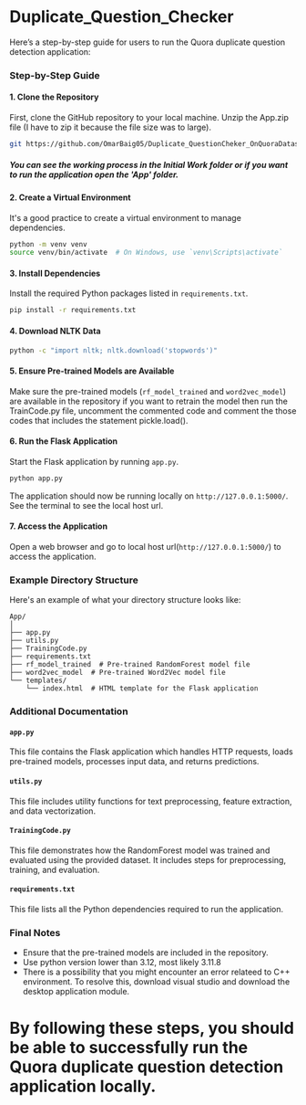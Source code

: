 # Duplicate_Question_Checker


Here’s a step-by-step guide for users to run the Quora duplicate question detection application:

### Step-by-Step Guide

#### 1. Clone the Repository
First, clone the GitHub repository to your local machine.
Unzip the App.zip file (I have to zip it because the file size was to large).

```sh
git https://github.com/OmarBaig05/Duplicate_QuestionCheker_OnQuoraDataset.git
```
##### You can see the working process in the Initial Work folder or if you want to run the application open the 'App' folder.
#### 2. Create a Virtual Environment
It's a good practice to create a virtual environment to manage dependencies.

```sh
python -m venv venv
source venv/bin/activate  # On Windows, use `venv\Scripts\activate`
```

#### 3. Install Dependencies
Install the required Python packages listed in `requirements.txt`.

```sh
pip install -r requirements.txt
```

#### 4. Download NLTK Data
```sh
python -c "import nltk; nltk.download('stopwords')"
```

#### 5. Ensure Pre-trained Models are Available
Make sure the pre-trained models (`rf_model_trained` and `word2vec_model`) are available in the repository if you want to retrain the model then run the TrainCode.py file, uncomment the commented code and comment the those codes that includes the statement pickle.load().

#### 6. Run the Flask Application
Start the Flask application by running `app.py`.

```sh
python app.py
```

The application should now be running locally on `http://127.0.0.1:5000/`. See the terminal to see the local host url.

#### 7. Access the Application
Open a web browser and go to local host url(`http://127.0.0.1:5000/`) to access the application.

### Example Directory Structure
Here's an example of what your directory structure looks like:

```
App/
│
├── app.py
├── utils.py
├── TrainingCode.py
├── requirements.txt
├── rf_model_trained  # Pre-trained RandomForest model file
├── word2vec_model  # Pre-trained Word2Vec model file
└── templates/
    └── index.html  # HTML template for the Flask application
```

### Additional Documentation
#### `app.py`
This file contains the Flask application which handles HTTP requests, loads pre-trained models, processes input data, and returns predictions.

#### `utils.py`
This file includes utility functions for text preprocessing, feature extraction, and data vectorization.

#### `TrainingCode.py`
This file demonstrates how the RandomForest model was trained and evaluated using the provided dataset. It includes steps for preprocessing, training, and evaluation.

#### `requirements.txt`
This file lists all the Python dependencies required to run the application.

### Final Notes
- Ensure that the pre-trained models are included in the repository.
- Use python version lower than 3.12, most likely 3.11.8
- There is a possibility that you might encounter an error relateed to C++ environment. To resolve this, download visual studio and download the desktop application module.

By following these steps, you should be able to successfully run the Quora duplicate question detection application locally.
=======
